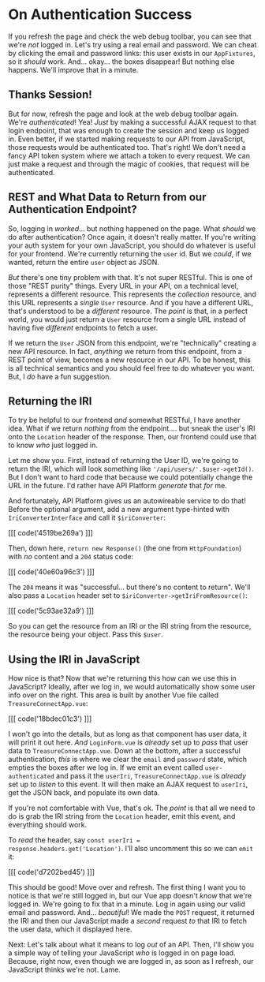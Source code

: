 # On Authentication Success

If you refresh the page and check the web debug toolbar, you can see that we're
*not* logged in. Let's try using a real email and password. We can cheat by
clicking the email and password links: this user exists in our `AppFixtures`, so
it *should* work. And... okay... the boxes disappear! But nothing else happens.
We'll improve that in a minute.

## Thanks Session!

But for now, refresh the page and look at the web debug toolbar again. We're
*authenticated*! Yea! *Just* by making a successful AJAX request to that login
endpoint, that was enough to create the session and keep us logged in. Even better,
if we started making requests to our API from JavaScript, those requests would be
authenticated too. That's right! We don't need a fancy API token system where we
attach a token to every request. We can just make a request and through the magic
of cookies, that request will be authenticated.

## REST and What Data to Return from our Authentication Endpoint?

So, logging in *worked*... but nothing happened on the page. What *should*
we do after authentication? Once again, it doesn't really matter. If you're writing
your auth system for your own JavaScript, you should do whatever is useful
for your frontend. We're currently returning the `user` id. But we *could*, if we
wanted, return the entire `user` object as JSON.

*But* there's one tiny problem with that. It's not super RESTful. This is one of
those "REST purity" things. Every URL in your API, on a technical level, represents
a different resource. This represents the *collection* resource, and this URL
represents a *single* `User` resource. And if you have a different URL, that's
understood to be a *different* resource. The *point* is that, in a perfect world,
you would just return a `User` resource from a single URL instead of having five
*different* endpoints to fetch a user.

If we return the `User` JSON from this endpoint, we're "technically" creating
a new API resource. In fact, *anything* we return from this endpoint, from a REST
point of view, becomes a new resource in our API. To be honest, this is all
technical semantics and you should feel free to do whatever you want. But, I
*do* have a fun suggestion.

## Returning the IRI

To try be helpful to our frontend *and* somewhat RESTful, I have another
idea. What if we return *nothing* from the endpoint.... but sneak the user's IRI
onto the `Location` header of the response. Then, our frontend could use that to
know *who* just logged in.

Let me show you. First, instead of returning the User ID, we're going to return the
IRI, which will look something like `'/api/users/'.$user->getId()`. But I don't want to hard code
that because we could potentially change the URL in the future. I'd rather have API
Platform *generate* that *for* me.

And fortunately, API Platform gives us an autowireable service to do that! Before
the optional argument, add a new argument type-hinted with `IriConverterInterface`
and call it `$iriConverter`:

[[[ code('4519be269a') ]]]

Then, down here, `return new Response()` (the one from `HttpFoundation`) with *no*
content and a `204` status code:

[[[ code('40e60a96c3') ]]]

The `204` means it was "successful... but there's no content to return". We'll also
pass a `Location` header set to `$iriConverter->getIriFromResource()`:

[[[ code('5c93ae32a9') ]]]

So you can get the resource from an IRI or the IRI string from the resource,
the resource being your object. Pass this `$user`.

## Using the IRI in JavaScript

How nice is that? Now that we're returning this how can we use this in JavaScript?
Ideally, after we log in, we would automatically show some user info over on the right.
This area is built by another Vue file called `TreasureConnectApp.vue`:

[[[ code('18bdec01c3') ]]]

I won't go into the details, but as long as that component has user data, it will
print it out here. *And* `LoginForm.vue` is *already* set up to *pass* that user
data to `TreasureConnectApp.vue`. Down at the bottom, after a successful
authentication, *this* is where we clear the `email` and `password` state,
which empties the boxes after we log in. If we emit an event called
`user-authenticated` and pass it the `userIri`, `TreasureConnectApp.vue`
is *already* set up to *listen* to this event. It will then make an AJAX request to
`userIri`, get the JSON back, and populate its own data.

If you're not comfortable with Vue, that's ok. The *point* is that all we need to
do is grab the IRI string from the `Location` header, emit this event, and everything
should work.

To *read* the header, say `const userIri = response.headers.get('Location')`.
I'll also uncomment this so we can `emit` it:

[[[ code('d7202bed45') ]]]

This should be good! Move over and refresh. The first thing I want you to
notice is that we're still logged in, but our Vue app doesn't *know* that we're
logged in. We're going to fix that in a minute. Log in again using our
valid email and password. And... *beautiful*! We made the `POST` request, it returned
the IRI and then our JavaScript made a *second* request *to* that IRI to fetch the user
data, which it displayed here.

Next: Let's talk about what it means to log *out* of an API. Then, I'll show you a
simple way of telling your JavaScript *who* is logged in on page load. Because, right
now, even though we are logged in, as soon as I refresh, our JavaScript thinks we're
not. Lame.

